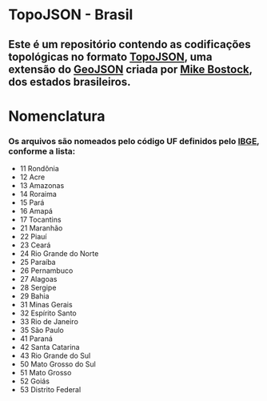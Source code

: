 # TopoJSON - Brasil

## Este é um repositório contendo as codificações topológicas no formato [TopoJSON](https://github.com/topojson/topojson), uma extensão do [GeoJSON](http://geojson.org/) criada por [Mike Bostock](https://github.com/mbostock), dos estados brasileiros.

# Nomenclatura
### Os arquivos são nomeados pelo código UF definidos pelo [IBGE](http://www.ibge.gov.br), conforme a lista:

* 11	Rondônia
* 12	Acre
* 13	Amazonas
* 14	Roraima
* 15	Pará
* 16	Amapá
* 17	Tocantins
* 21	Maranhão
* 22	Piauí
* 23	Ceará
* 24	Rio Grande do Norte
* 25	Paraíba
* 26	Pernambuco
* 27	Alagoas
* 28	Sergipe
* 29	Bahia
* 31	Minas Gerais
* 32	Espírito Santo
* 33	Rio de Janeiro
* 35	São Paulo
* 41	Paraná
* 42	Santa Catarina
* 43	Rio Grande do Sul
* 50	Mato Grosso do Sul
* 51	Mato Grosso
* 52	Goiás
* 53	Distrito Federal
